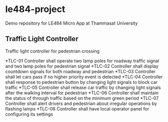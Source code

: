 # le484-project
Demo repository for LE484 Micro App at Thammasat University

## Traffic Light Controller
Traffic light controller for pedestrian crossing

*TLC-01	Controller shall operate two lamp poles for roadway traffic signal and two lamp poles for pedestrian signal
*TLC-02	Controller shall display countdown signals for both roadway and pedestrian
*TLC-03	Controller shall let cars pass if no higher priority event is detected
*TLC-04	Controller shall response to pedestrian button by changing light signals to block car traffic
*TLC-05	Controller shall release car traffic by changing light signals after the walking interval for pedestrian
*TLC-06	Controller shall maintain the status of through traffic based on the minimum green period
*TLC-07	Controller shall alert drivers and pedestrian about irregular operations by flashing lamps
*TLC-08	Controller shall have local operator panel for configuring its settings


